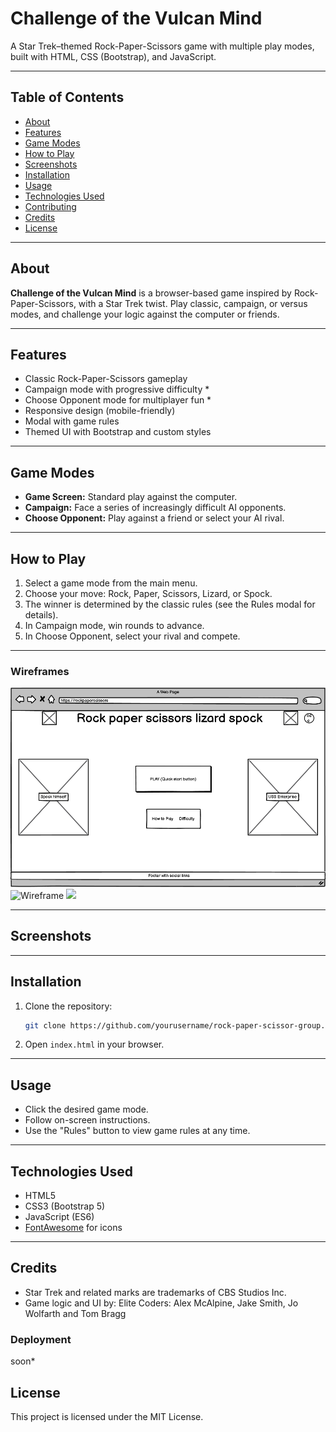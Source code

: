 # Challenge of the Vulcan Mind

A Star Trek–themed Rock-Paper-Scissors game with multiple play modes, built with HTML, CSS (Bootstrap), and JavaScript.

---

## Table of Contents

- [About](#about)
- [Features](#features)
- [Game Modes](#game-modes)
- [How to Play](#how-to-play)
- [Screenshots](#screenshots)
- [Installation](#installation)
- [Usage](#usage)
- [Technologies Used](#technologies-used)
- [Contributing](#contributing)
- [Credits](#credits)
- [License](#license)

---

## About

**Challenge of the Vulcan Mind** is a browser-based game inspired by Rock-Paper-Scissors, with a Star Trek twist. Play classic, campaign, or versus modes, and challenge your logic against the computer or friends.

---

## Features

- Classic Rock-Paper-Scissors gameplay
- Campaign mode with progressive difficulty *
- Choose Opponent mode for multiplayer fun *
- Responsive design (mobile-friendly)
- Modal with game rules
- Themed UI with Bootstrap and custom styles

---

## Game Modes

- **Game Screen:** Standard play against the computer.
- **Campaign:** Face a series of increasingly difficult AI opponents.
- **Choose Opponent:** Play against a friend or select your AI rival.

---

## How to Play

1. Select a game mode from the main menu.
2. Choose your move: Rock, Paper, Scissors, Lizard, or Spock.
3. The winner is determined by the classic rules (see the Rules modal for details).
4. In Campaign mode, win rounds to advance.
5. In Choose Opponent, select your rival and compete.

---

### Wireframes

<img src="readme-documentation/wireframes/Home-page.png" alt="Wireframe" width="600" />
<img src="readme-documentation/wireframes/Phone.pngphone" alt="Wireframe" width="600" />
<img src="readme-documentation/wireframes/Play-page.png alt="Wireframe" width="600" />


---

## Screenshots



---

## Installation

1. Clone the repository:
   ```sh
   git clone https://github.com/yourusername/rock-paper-scissor-group.git
   ```
2. Open `index.html` in your browser.

---

## Usage

- Click the desired game mode.
- Follow on-screen instructions.
- Use the "Rules" button to view game rules at any time.

---

## Technologies Used

- HTML5
- CSS3 (Bootstrap 5)
- JavaScript (ES6)
- [FontAwesome](https://fontawesome.com/) for icons

---

## Credits

- Star Trek and related marks are trademarks of CBS Studios Inc.
- Game logic and UI by:
Elite Coders: Alex McAlpine, Jake Smith, Jo Wolfarth and Tom Bragg 



### Deployment

soon*

## License

This project is licensed under the MIT License.


